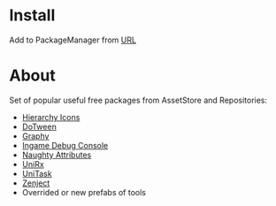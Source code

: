 # Install
Add to PackageManager from [URL](url)
# About
Set of popular useful free packages from AssetStore and Repositories:
- [Hierarchy Icons](https://assetstore.unity.com/packages/package/224856)
- [DoTween](https://assetstore.unity.com/packages/package/27676)
- [Graphy](https://assetstore.unity.com/packages/package/105778)
- [Ingame Debug Console](https://assetstore.unity.com/packages/package/68068)
- [Naughty Attributes](https://assetstore.unity.com/packages/package/129996)
- [UniRx](https://assetstore.unity.com/packages/package/17276)
- [UniTask](https://github.com/Cysharp/UniTask)
- [Zenject](https://assetstore.unity.com/packages/package/157735)
- Overrided or new prefabs of tools